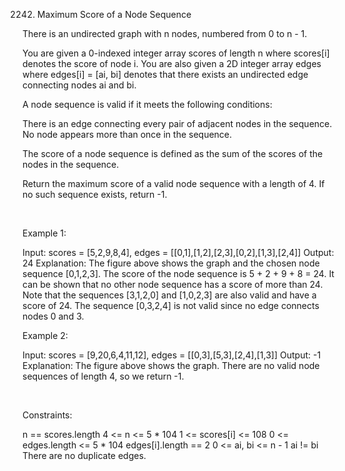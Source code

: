 2242. Maximum Score of a Node Sequence

There is an undirected graph with n nodes, numbered from 0 to n - 1.

You are given a 0-indexed integer array scores of length n where scores[i] denotes the score of node i. You are also given a 2D integer array edges where edges[i] = [ai, bi] denotes that there exists an undirected edge connecting nodes ai and bi.

A node sequence is valid if it meets the following conditions:

There is an edge connecting every pair of adjacent nodes in the sequence.
No node appears more than once in the sequence.

The score of a node sequence is defined as the sum of the scores of the nodes in the sequence.

Return the maximum score of a valid node sequence with a length of 4. If no such sequence exists, return -1.

 

Example 1:

Input: scores = [5,2,9,8,4], edges = [[0,1],[1,2],[2,3],[0,2],[1,3],[2,4]]
Output: 24
Explanation: The figure above shows the graph and the chosen node sequence [0,1,2,3].
The score of the node sequence is 5 + 2 + 9 + 8 = 24.
It can be shown that no other node sequence has a score of more than 24.
Note that the sequences [3,1,2,0] and [1,0,2,3] are also valid and have a score of 24.
The sequence [0,3,2,4] is not valid since no edge connects nodes 0 and 3.


Example 2:

Input: scores = [9,20,6,4,11,12], edges = [[0,3],[5,3],[2,4],[1,3]]
Output: -1
Explanation: The figure above shows the graph.
There are no valid node sequences of length 4, so we return -1.


 

Constraints:

n == scores.length
4 <= n <= 5 * 104
1 <= scores[i] <= 108
0 <= edges.length <= 5 * 104
edges[i].length == 2
0 <= ai, bi <= n - 1
ai != bi
There are no duplicate edges.